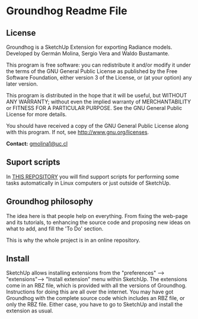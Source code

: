 
# Groundhog Readme File


## License

Groundhog is a SketchUp Extension for exporting Radiance models. Developed
by Germán Molina, Sergio Vera and Waldo Bustamante.

This program is free software: you can redistribute it and/or modify
it under the terms of the GNU General Public License as published by
the Free Software Foundation, either version 3 of the License, or
(at your option) any later version.

This program is distributed in the hope that it will be useful,
but WITHOUT ANY WARRANTY; without even the implied warranty of
MERCHANTABILITY or FITNESS FOR A PARTICULAR PURPOSE.  See the
GNU General Public License for more details.

You should have received a copy of the GNU General Public License
along with this program.  If not, see <http://www.gnu.org/licenses>.


**Contact:** gmolina1@uc.cl

## Suport scripts
In [THIS REPOSITORY](https://github.com/IGD-Labs/GroundhogScripts) you will find
support scripts for performing some tasks automatically in Linux computers or
just outside of SketchUp.

## Groundhog philosophy
The idea here is that people help on everything. From fixing the web-page and its
tutorials, to enhancing the source code and proposing new ideas on what to add,
and fill the 'To Do' section.

This is why the whole project is in an online repository.

## Install

SketchUp allows installing extensions from the "preferences" --> "extensions"--> "Install extension" menu within SketchUp. The extensions come in an RBZ file, which is provided with all the versions of Groundhog. Instructions for doing this are all over the internet. You may have got Groundhog with the complete source code which includes an RBZ file, or only the RBZ file. Either case, you have to go to SketchUp and install the extension as usual.
